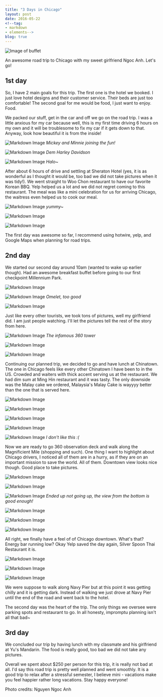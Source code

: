 ```yaml
---
title: "3 Days in Chicago"
layout: post
date: 2016-05-22
<!--tag:
- markdown
- elements-->
blog: true
---
```


  ![Image of buffet][1]

An awesome road trip to Chicago with my sweet girlfriend Ngoc Anh. Let's go!

## 1st day

  So, I have 2 main goals for this trip. The first one is the hotel we booked. I
  just love hotel designs and their customer service. Their beds are just too
  comfortable! The second goal for me would be food, I just want
  to enjoy. Food.

  We packed our stuff, get in the car and off we go on the road trip. I was a
  little anxious for my car because well, this is my first time driving 6 hours
  on my own and it will be troublesome to fix my car if it gets down to that.
  Anyway, look how beautiful it is from the inside!

  ![Markdown Image][2]
  *Mickey and Minnie joining the fun!*


![Markdown Image][3]
*Dem Harley Davidson*

![Markdown Image][4]
*Halo~*

  After about 6 hours of drive and settling at Sheraton Hotel (yes, it is
  as wonderful as I thought it would be, too bad we did not take pictures when
  it was tidy!). We went straight to Woo Chon restaurant to have our favorite
  Korean BBQ. Yelp helped us a lot and we did not regret coming to this
  restaurant. The meal was like a mini celebration for us for arriving Chicago,
  the waitress even helped us to cook our meal.

  ![Markdown Image][5]
  *yummy~*

  ![Markdown Image][6]

  ![Markdown Image][7]

  The first day was awesome so far, I recommend using hotwire, yelp, and Google
  Maps when planning for road trips.

## 2nd day

  We started our second day around 10am (wanted to wake up earlier though). Had
  an awesome breakfast buffet before going to our first checkpoint Millennium
  Park.

  ![Markdown Image][8]

  ![Markdown Image][9]
  *Omelet, too good*

  ![Markdown Image][10]

  Just like every other tourists, we took tons of pictures, well my girlfriend
  did. I am just people watching. I'll let the pictures tell the rest of the
  story from here.

  ![Markdown Image][11]
  *The infamous 360 tower*

  ![Markdown Image][20]

  ![Markdown Image][21]

  Continuing our planned trip, we decided to go and have lunch at Chinatown.
  The one in Chicago feels like every other Chinatown I have been to in the US.
  Crowded and waiters with thick accent serving us at the restaurant. We had
  dim sum at Ming Hin restaurant and it was tasty. The only downside was the
  Malay cake we ordered, Malaysia's Malay Cake is wayyyy better than the one
  that is served here.

  ![Markdown Image][23]

  ![Markdown Image][24]

  ![Markdown Image][25]

  ![Markdown Image][26]

  ![Markdown Image][27]
  *I don't like this :(*

  Now we are ready to go 360 observation deck and walk along the Magnificient
  Mile (shopping and such). One thing I want to highlight about Chicago drivers,
  I noticed all of them are in a hurry, as if they are on an important mission
  to save the world. All of them. Downtown view looks nice though. Good place to
  take pictures.

  ![Markdown Image][31]

  ![Markdown Image][32]

  ![Markdown Image][33]
  *Ended up not going up, the view from the bottom is good enough!*

  ![Markdown Image][34]

  ![Markdown Image][36]

  ![Markdown Image][37]

  All right, we finally have a feel of of Chicago downtown. What's that? Energy
  bar running low? Okay Yelp saved the day again, Silver Spoon Thai Restaurant
  it is.

  ![Markdown Image][40]

  ![Markdown Image][42]

  ![Markdown Image][43]

  We were suppose to walk along Navy Pier but at this point it was getting
  chilly and it is getting dark. Instead of walking we just drove at Navy Pier
  until the end of the road and went back to the hotel.

  The second day was the heart of the trip. The only things we oversee were
  parking spots and restaurant to go. In all honesty, impromptu planning isn't
  all that bad~

## 3rd day

  We concluded our trip by having lunch with my classmate and his girlfriend at
  Yu's Mandarin. The food is really good, too bad we did not take any pictures.

  Overall we spent about $250 per person for this trip, it is really not bad at
  all. I'd say this road trip is pretty well planned and went smoothly. It is a good
  trip to relax after a stressful semester, I believe mini - vacations make you
  feel happier rather long vacations. Stay happy everyone!

Photo credits: Nguyen Ngoc Anh

[1]: https://liewsanmin.github.io/chicago-5-20-images/IMG_0118.JPG
[2]: https://liewsanmin.github.io/chicago-5-20-images/car_trip_1.JPG
[3]: https://liewsanmin.github.io/chicago-5-20-images/car_trip_2.JPG
[4]: https://liewsanmin.github.io/chicago-5-20-images/car_trip_3.JPG
[5]: https://liewsanmin.github.io/chicago-5-20-images/bbq_1.JPG
[6]: https://liewsanmin.github.io/chicago-5-20-images/bbq_2.JPG
[7]: https://liewsanmin.github.io/chicago-5-20-images/bbq_3.JPG
[8]: https://liewsanmin.github.io/chicago-5-20-images/buffet_1.png
[9]: https://liewsanmin.github.io/chicago-5-20-images/buffet_2.JPG
[10]: https://liewsanmin.github.io/chicago-5-20-images/buffet_3.JPG
[11]: https://liewsanmin.github.io/chicago-5-20-images/m_park_1.JPG
[20]: https://liewsanmin.github.io/chicago-5-20-images/m_park_10.JPG
[21]: https://liewsanmin.github.io/chicago-5-20-images/m_park_11.JPG
[23]: https://liewsanmin.github.io/chicago-5-20-images/chinatown_1.JPG
[24]: https://liewsanmin.github.io/chicago-5-20-images/chinatown_2.JPG
[25]: https://liewsanmin.github.io/chicago-5-20-images/chinatown_3.JPG
[26]: https://liewsanmin.github.io/chicago-5-20-images/chinatown_4.JPG
[27]: https://liewsanmin.github.io/chicago-5-20-images/chinatown_5.JPG
[31]: https://liewsanmin.github.io/chicago-5-20-images/downtown_2.JPG
[32]: https://liewsanmin.github.io/chicago-5-20-images/downtown_3.JPG
[33]: https://liewsanmin.github.io/chicago-5-20-images/downtown_4.JPG
[34]: https://liewsanmin.github.io/chicago-5-20-images/downtown_5.JPG
[36]: https://liewsanmin.github.io/chicago-5-20-images/downtown_7.JPG
[37]: https://liewsanmin.github.io/chicago-5-20-images/downtown_8.JPG
[40]: https://liewsanmin.github.io/chicago-5-20-images/thai_2.JPG
[42]: https://liewsanmin.github.io/chicago-5-20-images/thai_4.JPG
[43]: https://liewsanmin.github.io/chicago-5-20-images/thai_5.JPG
